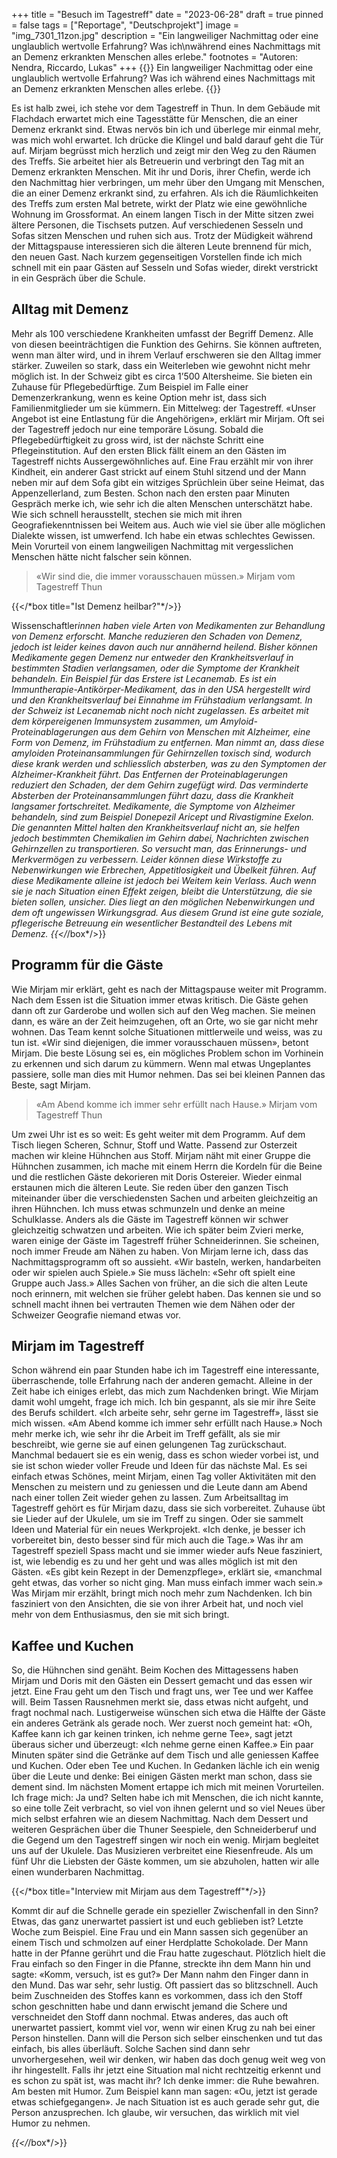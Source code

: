 +++
title = "Besuch im Tagestreff"
date = "2023-06-28"
draft = true
pinned = false
tags = ["Reportage", "Deutschprojekt"]
image = "img_7301_11zon.jpg"
description = "Ein langweiliger Nachmittag oder eine unglaublich wertvolle Erfahrung? Was ich\nwährend eines Nachmittags mit an Demenz erkrankten Menschen alles erlebe."
footnotes = "Autoren: Nendra, Riccardo, Lukas"
+++
{{<lead>}}
Ein langweiliger Nachmittag oder eine unglaublich wertvolle Erfahrung? Was ich
während eines Nachmittags mit an Demenz erkrankten Menschen alles erlebe.
{{</lead>}}

Es ist halb zwei, ich stehe vor dem Tagestreff in Thun. In dem Gebäude mit Flachdach erwartet mich
eine Tagesstätte für Menschen, die an einer Demenz erkrankt sind. Etwas nervös bin ich und überlege
mir einmal mehr, was mich wohl erwartet. Ich drücke die Klingel und bald darauf geht die Tür auf.
Mirjam begrüsst mich herzlich und zeigt mir den Weg zu den Räumen des Treffs. Sie arbeitet hier als
Betreuerin und verbringt den Tag mit an Demenz erkrankten Menschen. Mit ihr und Doris, ihrer
Chefin, werde ich den Nachmittag hier verbringen, um mehr über den Umgang mit Menschen, die an
einer Demenz erkrankt sind, zu erfahren.
Als ich die Räumlichkeiten des Treffs zum ersten Mal betrete, wirkt der Platz wie eine gewöhnliche
Wohnung im Grossformat. An einem langen Tisch in der Mitte sitzen zwei ältere Personen, die
Tischsets putzen. Auf verschiedenen Sesseln und Sofas sitzen Menschen und ruhen sich aus. Trotz der
Müdigkeit während der Mittagspause interessieren sich die älteren Leute brennend für mich, den
neuen Gast. Nach kurzem gegenseitigen Vorstellen finde ich mich schnell mit ein paar Gästen auf
Sesseln und Sofas wieder, direkt verstrickt in ein Gespräch über die Schule.

## Alltag mit Demenz

Mehr als 100 verschiedene Krankheiten umfasst der Begriff Demenz. Alle von diesen beeinträchtigen
die Funktion des Gehirns. Sie können auftreten, wenn man älter wird, und in ihrem Verlauf
erschweren sie den Alltag immer stärker. Zuweilen so stark, dass ein Weiterleben wie gewohnt nicht
mehr möglich ist. In der Schweiz gibt es circa 1’500 Altersheime. Sie bieten ein Zuhause für
Pflegebedürftige. Zum Beispiel im Falle einer Demenzerkrankung, wenn es keine Option mehr ist,
dass sich Familienmitglieder um sie kümmern. Ein Mittelweg: der Tagestreff. «Unser Angebot ist eine
Entlastung für die Angehörigen», erklärt mir Mirjam. Oft sei der Tagestreff jedoch nur eine temporäre
Lösung. Sobald die Pflegebedürftigkeit zu gross wird, ist der nächste Schritt eine Pflegeinstitution.
Auf den ersten Blick fällt einem an den Gästen im Tagestreff nichts Aussergewöhnliches auf. Eine Frau
erzählt mir von ihrer Kindheit, ein anderer Gast strickt auf einem Stuhl sitzend und der Mann neben
mir auf dem Sofa gibt ein witziges Sprüchlein über seine Heimat, das Appenzellerland, zum Besten.
Schon nach den ersten paar Minuten Gespräch merke ich, wie sehr ich die alten Menschen
unterschätzt habe. Wie sich schnell herausstellt, stechen sie mich mit ihren Geografiekenntnissen bei
Weitem aus. Auch wie viel sie über alle möglichen Dialekte wissen, ist umwerfend. Ich habe ein etwas
schlechtes Gewissen. Mein Vorurteil von einem langweiligen Nachmittag mit vergesslichen Menschen
hätte nicht falscher sein können.



> «Wir sind die, die immer vorausschauen müssen.»
> Mirjam vom Tagestreff Thun



{{</\*box title="Ist Demenz heilbar?"\*/>}}

Wissenschaftler*innen haben viele Arten von Medikamenten zur Behandlung von Demenz erforscht.
Manche reduzieren den Schaden von Demenz, jedoch ist leider keines davon auch nur annähernd
heilend. Bisher können Medikamente gegen Demenz nur entweder den Krankheitsverlauf in
bestimmten Stadien verlangsamen, oder die Symptome der Krankheit behandeln. Ein Beispiel für das
Erstere ist Lecanemab. Es ist ein Immuntherapie-Antikörper-Medikament, das in den USA hergestellt
wird und den Krankheitsverlauf bei Einnahme im Frühstadium verlangsamt. In der Schweiz ist
Lecanemab nicht noch nicht zugelassen. Es arbeitet mit dem körpereigenen Immunsystem zusammen,
um Amyloid-Proteinablagerungen aus dem Gehirn von Menschen mit Alzheimer, eine Form von
Demenz, im Frühstadium zu entfernen. Man nimmt an, dass diese amyloiden Proteinansammlungen
für Gehirnzellen toxisch sind, wodurch diese krank werden und schliesslich absterben, was zu den
Symptomen der Alzheimer-Krankheit führt. Das Entfernen der Proteinablagerungen reduziert den
Schaden, der dem Gehirn zugefügt wird. Das verminderte Absterben der Proteinansammlungen führt
dazu, dass die Krankheit langsamer fortschreitet.
Medikamente, die Symptome von Alzheimer behandeln, sind zum Beispiel Donepezil Aricept und
Rivastigmine Exelon. Die genannten Mittel halten den Krankheitsverlauf nicht an, sie helfen jedoch
bestimmten Chemikalien im Gehirn dabei, Nachrichten zwischen Gehirnzellen zu transportieren. So
versucht man, das Erinnerungs- und Merkvermögen zu verbessern. Leider können diese Wirkstoffe zu
Nebenwirkungen wie Erbrechen, Appetitlosigkeit und Übelkeit führen.
Auf diese Medikamente alleine ist jedoch bei Weitem kein Verlass. Auch wenn sie je nach Situation
einen Effekt zeigen, bleibt die Unterstützung, die sie bieten sollen, unsicher. Dies liegt an den
möglichen Nebenwirkungen und dem oft ungewissen Wirkungsgrad. Aus diesem Grund ist eine gute
soziale, pflegerische Betreuung ein wesentlicher Bestandteil des Lebens mit Demenz.
{{</*/box*/>}}

## Programm für die Gäste

Wie Mirjam mir erklärt, geht es nach der Mittagspause weiter mit Programm. Nach dem Essen ist die
Situation immer etwas kritisch. Die Gäste gehen dann oft zur Garderobe und wollen sich auf den Weg
machen. Sie meinen dann, es wäre an der Zeit heimzugehen, oft an Orte, wo sie gar nicht mehr
wohnen. Das Team kennt solche Situationen mittlerweile und weiss, was zu tun ist. «Wir sind
diejenigen, die immer vorausschauen müssen», betont Mirjam. Die beste Lösung sei es, ein
mögliches Problem schon im Vorhinein zu erkennen und sich darum zu kümmern. Wenn mal etwas
Ungeplantes passiere, solle man dies mit Humor nehmen. Das sei bei kleinen Pannen das Beste, sagt
Mirjam.

> «Am Abend komme ich immer sehr erfüllt nach Hause.»
> Mirjam vom Tagestreff Thun


Um zwei Uhr ist es so weit: Es geht weiter mit dem Programm. Auf dem Tisch liegen Scheren, Schnur,
Stoff und Watte. Passend zur Osterzeit machen wir kleine Hühnchen aus Stoff. Mirjam näht mit einer
Gruppe die Hühnchen zusammen, ich mache mit einem Herrn die Kordeln für die Beine und die
restlichen Gäste dekorieren mit Doris Ostereier. Wieder einmal erstaunen mich die älteren Leute. Sie
reden über den ganzen Tisch miteinander über die verschiedensten Sachen und arbeiten gleichzeitig
an ihren Hühnchen. Ich muss etwas schmunzeln und denke an meine Schulklasse. Anders als die
Gäste im Tagestreff können wir schwer gleichzeitig schwatzen und arbeiten.
Wie ich später beim Zvieri merke, waren einige der Gäste im Tagestreff früher Schneiderinnen. Sie
scheinen, noch immer Freude am Nähen zu haben. Von Mirjam lerne ich, dass das
Nachmittagsprogramm oft so aussieht. «Wir basteln, werken, handarbeiten oder wir spielen auch
Spiele.» Sie muss lächeln: «Sehr oft spielt eine Gruppe auch Jass.» Alles Sachen von früher, an die sich
die alten Leute noch erinnern, mit welchen sie früher gelebt haben. Das kennen sie und so schnell
macht ihnen bei vertrauten Themen wie dem Nähen oder der Schweizer Geografie niemand etwas
vor.

## Mirjam im Tagestreff

Schon während ein paar Stunden habe ich im Tagestreff eine interessante, überraschende, tolle
Erfahrung nach der anderen gemacht. Alleine in der Zeit habe ich einiges erlebt, das mich zum
Nachdenken bringt. Wie Mirjam damit wohl umgeht, frage ich mich. Ich bin gespannt, als sie mir ihre
Seite des Berufs schildert. «Ich arbeite sehr, sehr gerne im Tagestreff», lässt sie mich wissen. «Am
Abend komme ich immer sehr erfüllt nach Hause.» Noch mehr merke ich, wie sehr ihr die Arbeit im
Treff gefällt, als sie mir beschreibt, wie gerne sie auf einen gelungenen Tag zurückschaut. Manchmal
bedauert sie es ein wenig, dass es schon wieder vorbei ist, und sie ist schon wieder voller Freude und
Ideen für das nächste Mal. Es sei einfach etwas Schönes, meint Mirjam, einen Tag voller Aktivitäten
mit den Menschen zu meistern und zu geniessen und die Leute dann am Abend nach einer tollen Zeit
wieder gehen zu lassen.
Zum Arbeitsalltag im Tagestreff gehört es für Mirjam dazu, dass sie sich vorbereitet. Zuhause übt sie
Lieder auf der Ukulele, um sie im Treff zu singen. Oder sie sammelt Ideen und Material für ein neues
Werkprojekt. «Ich denke, je besser ich vorbereitet bin, desto besser sind für mich auch die Tage.»
Was ihr am Tagestreff speziell Spass macht und sie immer wieder aufs Neue fasziniert, ist, wie
lebendig es zu und her geht und was alles möglich ist mit den Gästen. «Es gibt kein Rezept in der
Demenzpflege», erklärt sie, «manchmal geht etwas, das vorher so nicht ging. Man muss einfach
immer wach sein.» Was Mirjam mir erzählt, bringt mich noch mehr zum Nachdenken. Ich bin
fasziniert von den Ansichten, die sie von ihrer Arbeit hat, und noch viel mehr von dem Enthusiasmus,
den sie mit sich bringt.

## Kaffee und Kuchen

So, die Hühnchen sind genäht. Beim Kochen des Mittagessens haben Mirjam und Doris mit den
Gästen ein Dessert gemacht und das essen wir jetzt. Eine Frau geht um den Tisch und fragt uns, wer
Tee und wer Kaffee will. Beim Tassen Rausnehmen merkt sie, dass etwas nicht aufgeht, und fragt
nochmal nach. Lustigerweise wünschen sich etwa die Hälfte der Gäste ein anderes Getränk als gerade
noch. Wer zuerst noch gemeint hat: «Oh, Kaffee kann ich gar keinen trinken, ich nehme gerne Tee»,
sagt jetzt überaus sicher und überzeugt: «Ich nehme gerne einen Kaffee.» Ein paar Minuten später
sind die Getränke auf dem Tisch und alle geniessen Kaffee und Kuchen. Oder eben Tee und Kuchen. In
Gedanken lächle ich ein wenig über die Leute und denke: Bei einigen Gästen merkt man schon, dass
sie dement sind. Im nächsten Moment ertappe ich mich mit meinen Vorurteilen. Ich frage mich: Ja
und?
Selten habe ich mit Menschen, die ich nicht kannte, so eine tolle Zeit verbracht, so viel von ihnen
gelernt und so viel Neues über mich selbst erfahren wie an diesem Nachmittag. Nach dem Dessert
und weiteren Gesprächen über die Thuner Seespiele, den Schneiderberuf und die Gegend um den
Tagestreff singen wir noch ein wenig. Mirjam begleitet uns auf der Ukulele. Das Musizieren verbreitet
eine Riesenfreude. Als um fünf Uhr die Liebsten der Gäste kommen, um sie abzuholen, hatten wir alle
einen wunderbaren Nachmittag.

{{</\*box title="Interview mit Mirjam aus dem Tagestreff"\*/>}}

Kommt dir auf die Schnelle gerade ein spezieller Zwischenfall in den Sinn? Etwas, das ganz unerwartet
passiert ist und euch geblieben ist?
Letzte Woche zum Beispiel. Eine Frau und ein Mann sassen sich gegenüber an einem Tisch und
schmolzen auf einer Herdplatte Schokolade. Der Mann hatte in der Pfanne gerührt und die Frau hatte
zugeschaut. Plötzlich hielt die Frau einfach so den Finger in die Pfanne, streckte ihn dem Mann hin
und sagte: «Komm, versuch, ist es gut?» Der Mann nahm den Finger dann in den Mund. Das war sehr,
sehr lustig. Oft passiert das so blitzschnell. Auch beim Zuschneiden des Stoffes kann es vorkommen,
dass ich den Stoff schon geschnitten habe und dann erwischt jemand die Schere und verschneidet den
Stoff dann nochmal. Etwas anderes, das auch oft unerwartet passiert, kommt viel vor, wenn wir einen
Krug zu nah bei einer Person hinstellen. Dann will die Person sich selber einschenken und tut das
einfach, bis alles überläuft. Solche Sachen sind dann sehr unvorhergesehen, weil wir denken, wir
haben das doch genug weit weg von ihr hingestellt.
Falls ihr jetzt eine Situation mal nicht rechtzeitig erkennt und es schon zu spät ist, was macht ihr?
Ich denke immer: die Ruhe bewahren. Am besten mit Humor. Zum Beispiel kann man sagen: «Ou, jetzt
ist gerade etwas schiefgegangen». Je nach Situation ist es auch gerade sehr gut, die Person
anzusprechen. Ich glaube, wir versuchen, das wirklich mit viel Humor zu nehmen.

*{{</*/box*/>}}